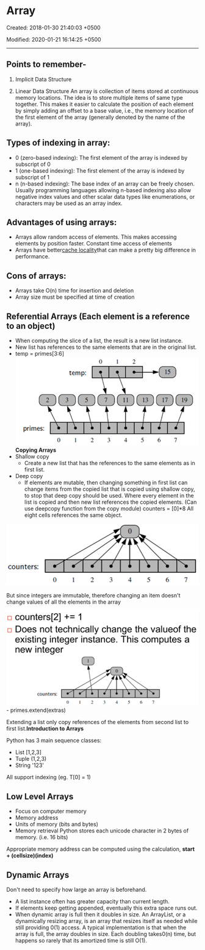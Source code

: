 # Array

Created: 2018-01-30 21:40:03 +0500

Modified: 2020-01-21 16:14:25 +0500

---

## Points to remember-

1.  Implicit Data Structure

2.  Linear Data Structure
An array is collection of items stored at continuous memory locations. The idea is to store multiple items of same type together. This makes it easier to calculate the position of each element by simply adding an offset to a base value, i.e., the memory location of the first element of the array (generally denoted by the name of the array).
## Types of indexing in array:
-   0 (zero-based indexing): The first element of the array is indexed by subscript of 0
-   1 (one-based indexing): The first element of the array is indexed by subscript of 1
-   n (n-based indexing): The base index of an array can be freely chosen. Usually programming languages allowing n-based indexing also allow negative index values and other scalar data types like enumerations, or characters may be used as an array index.
## Advantages of using arrays:
-   Arrays allow random access of elements. This makes accessing elements by position faster. Constant time access of elements
-   Arrays have better[cache locality](https://en.wikipedia.org/wiki/Locality_of_reference)that can make a pretty big difference in performance.
## Cons of arrays:
-   Arrays take O(n) time for insertion and deletion
-   Array size must be specified at time of creation
## Referential Arrays (Each element is a reference to an object)
-   When computing the slice of a list, the result is a new list instance.
-   New list has references to the same elements that are in the original list.
-   temp = primes[3:6]
![image](media/Array-image1.png)**Copying Arrays**
-   Shallow copy
    -   Create a new list that has the references to the same elements as in first list.
-   Deep copy
    -   If elements are mutable, then changing something in first list can change items from the copied list that is copied using shallow copy, to stop that deep copy should be used. Where every element in the list is copied and then new list references the copied elements. (Can use deepcopy function from the copy module)
counters = [0]*8
All eight cells references the same object.

![counters: ](media/Array-image2.png)

But since integers are immutable, therefore changing an item doesn't change values of all the elements in the array

![image](media/Array-image3.png)-   primes.extend(extras)

Extending a list only copy references of the elements from second list to first list.**Introduction to Arrays**

Python has 3 main sequence classes:
-   List [1,2,3]
-   Tuple (1,2,3)
-   String '123'

All support indexing (eg. T[0] = 1)
## Low Level Arrays
-   Focus on computer memory
-   Memory address
-   Units of memory (bits and bytes)
-   Memory retrieval
Python stores each unicode character in 2 bytes of memory. (i.e. 16 bits)

Appropriate memory address can be computed using the calculation, **start + (cellsize)(index)**
## Dynamic Arrays

Don't need to specify how large an array is beforehand.
-   A list instance often has greater capacity than current length.
-   If elements keep getting appended, eventually this extra space runs out.
-   When dynamic array is full then it doubles in size.
An ArrayList, or a dynamically resizing array, is an array that resizes itself as needed while still providing 0(1) access. A typical implementation is that when the array is full, the array doubles in size. Each doubling takes0(n) time, but happens so rarely that its amortized time is still O(1).
